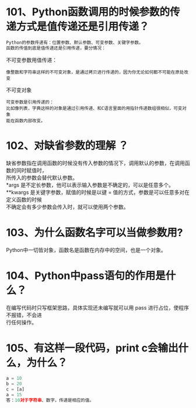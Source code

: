 # 101、Python函数调用的时候参数的传递方式是值传递还是引用传递？
```python
Python的参数传递有：位置参数、默认参数、可变参数、关键字参数。
函数的传值到底是值传递还是引用传递，要分情况：
```
不可变参数用值传递：
```
像整数和字符串这样的不可变对象，是通过拷贝进行传递的，因为你无论如何都不可能在原处改变
```
不可变对象
```
可变参数是引用传递的：
比如像列表，字典这样的对象是通过引用传递、和C语言里面的用指针传递数组很相似，可变对象
能在函数内部改变。
```
# 102、对缺省参数的理解 ？
缺省参数指在调用函数的时候没有传入参数的情况下，调用默认的参数，在调用函数的同时赋值时，<br />
所传入的参数会替代默认参数。<br />
*args 是不定长参数，他可以表示输入参数是不确定的，可以是任意多个。<br />
**kwargs 是关键字参数，赋值的时候是以键 = 值的方式，参数是可以任意多对在定义函数的时候<br />
不确定会有多少参数会传入时，就可以使用两个参数。
# 103、为什么函数名字可以当做参数用?
Python中一切皆对象，函数名是函数在内存中的空间，也是一个对象。
# 104、Python中pass语句的作用是什么？
在编写代码时只写框架思路，具体实现还未编写就可以用 pass 进行占位，使程序不报错，不会进<br />
行任何操作。
# 105、有这样一段代码，print c会输出什么，为什么？
```python
a = 10
b = 20
c = [a]
a = 15
答：10对于字符串、数字，传递是相应的值。
```